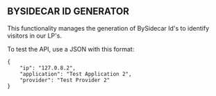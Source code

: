 ## BYSIDECAR ID GENERATOR

This functionality manages the generation of BySidecar Id's to identify visitors in our LP's. 


To test the API, use a JSON with this format:

```
{
	"ip": "127.0.8.2",
	"application": "Test Application 2",
	"provider": "Test Provider 2"
}
```
